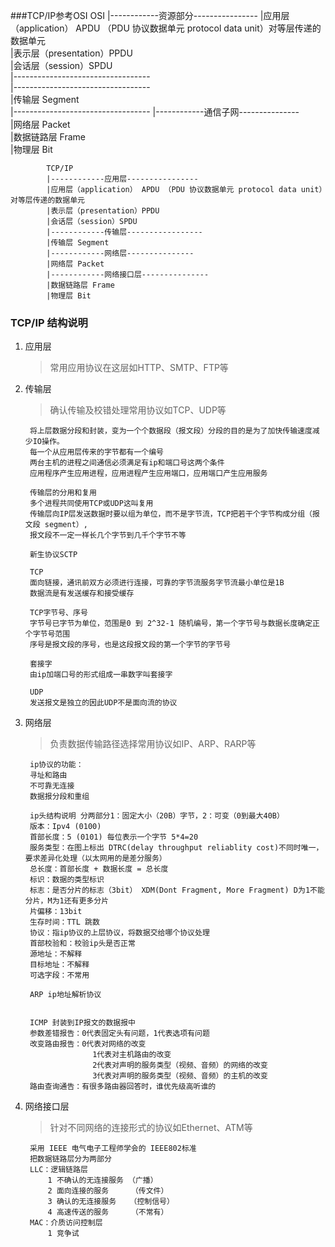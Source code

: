 ###TCP/IP参考OSI
            OSI
            |------------资源部分----------------
            |应用层（application） APDU （PDU 协议数据单元 protocol data unit）对等层传递的数据单元  
            |表示层（presentation）PPDU  
            |会话层（session）SPDU  
            |----------------------------------  
            |----------------------------------   
            |传输层 Segment  
            |---------------------------------- 
            |------------通信子网---------------  
            |网络层 Packet  
            |数据链路层 Frame  
            |物理层 Bit 
            
            
            TCP/IP
            |------------应用层----------------
            |应用层（application） APDU （PDU 协议数据单元 protocol data unit）对等层传递的数据单元  
            |表示层（presentation）PPDU  
            |会话层（session）SPDU  
            |------------传输层-----------------   
            |传输层 Segment  
            |------------网络层---------------  
            |网络层 Packet  
            |------------网络接口层---------------
            |数据链路层 Frame  
            |物理层 Bit  
            
### TCP/IP 结构说明 
1. 应用层
    > 常用应用协议在这层如HTTP、SMTP、FTP等

2. 传输层
    > 确认传输及校错处理常用协议如TCP、UDP等
    
        将上层数据分段和封装，变为一个个数据段（报文段）分段的目的是为了加快传输速度减少IO操作。
        每一个从应用层传来的字节都有一个编号
        两台主机的进程之间通信必须满足有ip和端口号这两个条件
        应用程序产生应用进程，应用进程产生应用端口，应用端口产生应用服务
        
        传输层的分用和复用
        多个进程共同使用TCP或UDP这叫复用
        传输层向IP层发送数据时要以组为单位，而不是字节流，TCP把若干个字节构成分组（报文段 segment）,
        报文段不一定一样长几个字节到几千个字节不等
        
        新生协议SCTP
        
        TCP
        面向链接，通讯前双方必须进行连接，可靠的字节流服务字节流最小单位是1B
        数据流是有发送缓存和接受缓存
        
        TCP字节号、序号
        字节号已字节为单位，范围是0 到 2^32-1 随机编号，第一个字节号与数据长度确定正个字节号范围
        序号是报文段的序号，也是这段报文段的第一个字节的字节号
        
        套接字
        由ip加端口号的形式组成一串数字叫套接字
        
        UDP
        发送报文是独立的因此UDP不是面向流的协议
    
3. 网络层
    > 负责数据传输路径选择常用协议如IP、ARP、RARP等
    
        ip协议的功能：
        寻址和路由
        不可靠无连接
        数据报分段和重组
        
        ip头结构说明 分两部分1：固定大小（20B）字节，2：可变（0到最大40B）
        版本：Ipv4 (0100)
        首部长度：5 (0101) 每位表示一个字节 5*4=20
        服务类型：在图上标出 DTRC(delay throughput reliablity cost)不同时唯一，要求差异化处理（以太网用的是差分服务）
        总长度：首部长度 + 数据长度 = 总长度
        标识：数据的类型标识
        标志：是否分片的标志（3bit） XDM(Dont Fragment, More Fragment) D为1不能分片，M为1还有更多分片
        片偏移：13bit
        生存时间：TTL 跳数
        协议：指ip协议的上层协议，将数据交给哪个协议处理
        首部校验和：校验ip头是否正常
        源地址：不解释
        目标地址：不解释
        可选字段：不常用
        
        ARP ip地址解析协议
        
        
        ICMP 封装到IP报文的数据报中
        参数差错报告：0代表固定头有问题，1代表选项有问题
        改变路由报告：0代表对网络的改变
                      1代表对主机路由的改变
                      2代表对声明的服务类型（视频、音频）的网络的改变
                      3代表对声明的服务类型（视频、音频）的主机的改变
        路由查询通告：有很多路由器回答时，谁优先级高听谁的
        
        
    
4. 网络接口层
    > 针对不同网络的连接形式的协议如Ethernet、ATM等
    
        采用 IEEE 电气电子工程师学会的 IEEE802标准
        把数据链路层分为两部分
        LLC：逻辑链路层
            1 不确认的无连接服务 （广播）
            2 面向连接的服务     （传文件）
            3 确认的无连接服务   （控制信号）
            4 高速传送的服务     （不常有）
        MAC：介质访问控制层
            1 竞争试
    
    